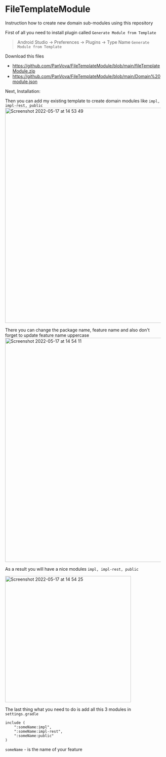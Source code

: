 # FileTemplateModule
Instruction how to create new domain sub-modules using this repository

First of all you need to install plugin called ```Generate Module from Template```
> Android Studio -> Preferences -> Plugins -> Type Name ```Generate Module from Template```

Download this files 
* https://github.com/PanVova/FileTemplateModule/blob/main/fileTemplateModule.zip
* https://github.com/PanVova/FileTemplateModule/blob/main/Domain%20module.json

Next, Installation:


Then you can add my existing template to create domain modules like ```impl, impl-rest, public```
<img width="693" alt="Screenshot 2022-05-17 at 14 53 49" src="https://user-images.githubusercontent.com/37262034/168806063-dafbc377-fb51-4def-ba68-29f068e5ef57.png">

There you can change the package name, feature name and also don't forget to update feature name uppercase
<img width="722" alt="Screenshot 2022-05-17 at 14 54 11" src="https://user-images.githubusercontent.com/37262034/168806092-79de8339-d61e-4519-86d6-99a5d79e4464.png">

As a result you will have a nice modules ```impl, impl-rest, public```

<img width="407" alt="Screenshot 2022-05-17 at 14 54 25" src="https://user-images.githubusercontent.com/37262034/168806108-f82428cd-d9ec-4b2b-a29b-e50bd162fccb.png">

The last thing what you need to do is add all this 3 modules in ```settings.gradle``` 

```
include (
    ":someName:impl",
    ":someName:impl-rest",
    ":someName:public"
)
```
```someName``` - is the name of your feature
